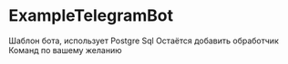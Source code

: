 # ExampleTelegramBot
Шаблон бота, использует Postgre Sql
Остаётся добавить обработчик Команд по вашему желанию
